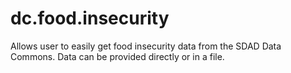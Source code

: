 # dc.food.insecurity

Allows user to easily get food insecurity data from the SDAD Data Commons.  Data can be provided directly or in a file.
